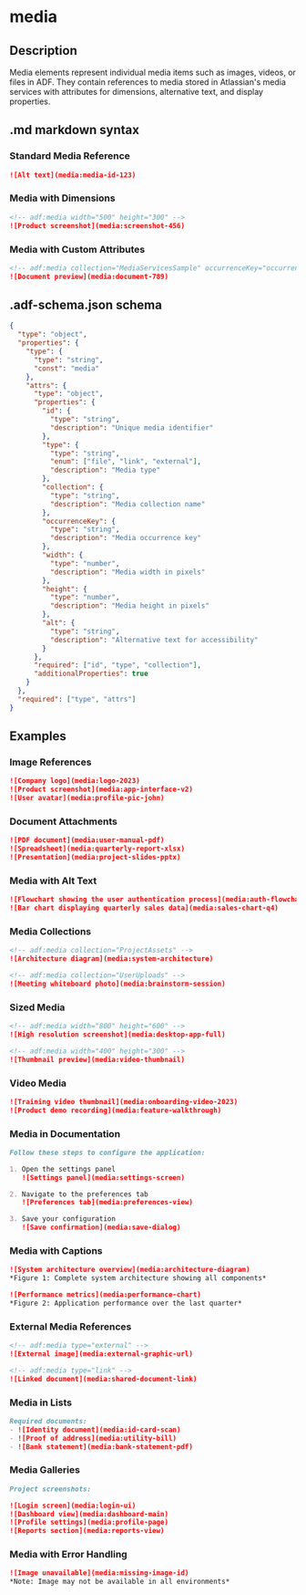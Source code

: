 # media

## Description

Media elements represent individual media items such as images, videos, or files in ADF. They contain references to media stored in Atlassian's media services with attributes for dimensions, alternative text, and display properties.

## .md markdown syntax

### Standard Media Reference
```markdown
![Alt text](media:media-id-123)
```

### Media with Dimensions
```markdown
<!-- adf:media width="500" height="300" -->
![Product screenshot](media:screenshot-456)
```

### Media with Custom Attributes
```markdown
<!-- adf:media collection="MediaServicesSample" occurrenceKey="occurrence-key" -->
![Document preview](media:document-789)
```

## .adf-schema.json schema

```json
{
  "type": "object",
  "properties": {
    "type": {
      "type": "string",
      "const": "media"
    },
    "attrs": {
      "type": "object",
      "properties": {
        "id": {
          "type": "string",
          "description": "Unique media identifier"
        },
        "type": {
          "type": "string",
          "enum": ["file", "link", "external"],
          "description": "Media type"
        },
        "collection": {
          "type": "string",
          "description": "Media collection name"
        },
        "occurrenceKey": {
          "type": "string",
          "description": "Media occurrence key"
        },
        "width": {
          "type": "number",
          "description": "Media width in pixels"
        },
        "height": {
          "type": "number",
          "description": "Media height in pixels"
        },
        "alt": {
          "type": "string",
          "description": "Alternative text for accessibility"
        }
      },
      "required": ["id", "type", "collection"],
      "additionalProperties": true
    }
  },
  "required": ["type", "attrs"]
}
```

## Examples

### Image References
```markdown
![Company logo](media:logo-2023)
![Product screenshot](media:app-interface-v2)
![User avatar](media:profile-pic-john)
```

### Document Attachments
```markdown
![PDF document](media:user-manual-pdf)
![Spreadsheet](media:quarterly-report-xlsx)
![Presentation](media:project-slides-pptx)
```

### Media with Alt Text
```markdown
![Flowchart showing the user authentication process](media:auth-flowchart)
![Bar chart displaying quarterly sales data](media:sales-chart-q4)
```

### Media Collections
```markdown
<!-- adf:media collection="ProjectAssets" -->
![Architecture diagram](media:system-architecture)

<!-- adf:media collection="UserUploads" -->
![Meeting whiteboard photo](media:brainstorm-session)
```

### Sized Media
```markdown
<!-- adf:media width="800" height="600" -->
![High resolution screenshot](media:desktop-app-full)

<!-- adf:media width="400" height="300" -->
![Thumbnail preview](media:video-thumbnail)
```

### Video Media
```markdown
![Training video thumbnail](media:onboarding-video-2023)
![Product demo recording](media:feature-walkthrough)
```

### Media in Documentation
```markdown
Follow these steps to configure the application:

1. Open the settings panel
   ![Settings panel](media:settings-screen)

2. Navigate to the preferences tab  
   ![Preferences tab](media:preferences-view)

3. Save your configuration
   ![Save confirmation](media:save-dialog)
```

### Media with Captions
```markdown
![System architecture overview](media:architecture-diagram)
*Figure 1: Complete system architecture showing all components*

![Performance metrics](media:performance-chart)
*Figure 2: Application performance over the last quarter*
```

### External Media References
```markdown
<!-- adf:media type="external" -->
![External image](media:external-graphic-url)

<!-- adf:media type="link" -->
![Linked document](media:shared-document-link)
```

### Media in Lists
```markdown
Required documents:
- ![Identity document](media:id-card-scan)
- ![Proof of address](media:utility-bill)
- ![Bank statement](media:bank-statement-pdf)
```

### Media Galleries
```markdown
Project screenshots:

![Login screen](media:login-ui)
![Dashboard view](media:dashboard-main)  
![Profile settings](media:profile-page)
![Reports section](media:reports-view)
```

### Media with Error Handling
```markdown
![Image unavailable](media:missing-image-id)
*Note: Image may not be available in all environments*
```